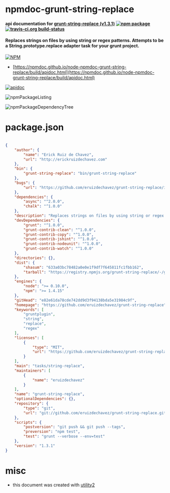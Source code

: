 # npmdoc-grunt-string-replace

#### api documentation for  [grunt-string-replace (v1.3.1)](https://github.com/eruizdechavez/grunt-string-replace)  [![npm package](https://img.shields.io/npm/v/npmdoc-grunt-string-replace.svg?style=flat-square)](https://www.npmjs.org/package/npmdoc-grunt-string-replace) [![travis-ci.org build-status](https://api.travis-ci.org/npmdoc/node-npmdoc-grunt-string-replace.svg)](https://travis-ci.org/npmdoc/node-npmdoc-grunt-string-replace)

#### Replaces strings on files by using string or regex patterns. Attempts to be a String.prototype.replace adapter task for your grunt project.

[![NPM](https://nodei.co/npm/grunt-string-replace.png?downloads=true&downloadRank=true&stars=true)](https://www.npmjs.com/package/grunt-string-replace)

- [https://npmdoc.github.io/node-npmdoc-grunt-string-replace/build/apidoc.html](https://npmdoc.github.io/node-npmdoc-grunt-string-replace/build/apidoc.html)

[![apidoc](https://npmdoc.github.io/node-npmdoc-grunt-string-replace/build/screenCapture.buildCi.browser.%252Ftmp%252Fbuild%252Fapidoc.html.png)](https://npmdoc.github.io/node-npmdoc-grunt-string-replace/build/apidoc.html)

![npmPackageListing](https://npmdoc.github.io/node-npmdoc-grunt-string-replace/build/screenCapture.npmPackageListing.svg)

![npmPackageDependencyTree](https://npmdoc.github.io/node-npmdoc-grunt-string-replace/build/screenCapture.npmPackageDependencyTree.svg)



# package.json

```json

{
    "author": {
        "name": "Erick Ruiz de Chavez",
        "url": "http://erickruizdechavez.com"
    },
    "bin": {
        "grunt-string-replace": "bin/grunt-string-replace"
    },
    "bugs": {
        "url": "https://github.com/eruizdechavez/grunt-string-replace/issues"
    },
    "dependencies": {
        "async": "^2.0.0",
        "chalk": "^1.0.0"
    },
    "description": "Replaces strings on files by using string or regex patterns. Attempts to be a String.prototype.replace adapter task for your grunt project.",
    "devDependencies": {
        "grunt": "^1.0.0",
        "grunt-contrib-clean": "^1.0.0",
        "grunt-contrib-copy": "^1.0.0",
        "grunt-contrib-jshint": "^1.0.0",
        "grunt-contrib-nodeunit": "^1.0.0",
        "grunt-contrib-watch": "^1.0.0"
    },
    "directories": {},
    "dist": {
        "shasum": "633a03bc78482a0e0e1f9df7f645811fc1fbb162",
        "tarball": "https://registry.npmjs.org/grunt-string-replace/-/grunt-string-replace-1.3.1.tgz"
    },
    "engines": {
        "node": ">= 0.10.0",
        "npm": ">= 1.4.15"
    },
    "gitHead": "e82e61da78cde742dd9d3f94138bda5e31984c9f",
    "homepage": "https://github.com/eruizdechavez/grunt-string-replace",
    "keywords": [
        "gruntplugin",
        "string",
        "replace",
        "regex"
    ],
    "licenses": [
        {
            "type": "MIT",
            "url": "https://github.com/eruizdechavez/grunt-string-replace/blob/master/LICENSE-MIT"
        }
    ],
    "main": "tasks/string-replace",
    "maintainers": [
        {
            "name": "eruizdechavez"
        }
    ],
    "name": "grunt-string-replace",
    "optionalDependencies": {},
    "repository": {
        "type": "git",
        "url": "git://github.com/eruizdechavez/grunt-string-replace.git"
    },
    "scripts": {
        "postversion": "git push && git push --tags",
        "preversion": "npm test",
        "test": "grunt --verbose --env=test"
    },
    "version": "1.3.1"
}
```



# misc
- this document was created with [utility2](https://github.com/kaizhu256/node-utility2)
